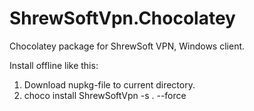ShrewSoftVpn.Chocolatey
=======================

Chocolatey package for ShrewSoft VPN, Windows client.

Install offline like this:

1. Download nupkg-file to current directory.
2. choco install ShrewSoftVpn -s . --force

